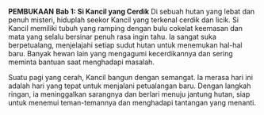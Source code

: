 **PEMBUKAAN**
**Bab 1: Si Kancil yang Cerdik**
Di sebuah hutan yang lebat dan penuh misteri, hiduplah seekor Kancil yang terkenal cerdik dan licik. Si Kancil memiliki tubuh yang ramping dengan bulu cokelat keemasan dan mata yang selalu bersinar penuh rasa ingin tahu. Ia sangat suka berpetualang, menjelajahi setiap sudut hutan untuk menemukan hal-hal baru. Banyak hewan lain yang mengagumi kecerdikannya dan sering meminta bantuan saat menghadapi masalah.

Suatu pagi yang cerah, Kancil bangun dengan semangat. Ia merasa hari ini adalah hari yang tepat untuk menjalani petualangan baru. Dengan langkah ringan, ia meninggalkan sarangnya dan berlari menuju jantung hutan, siap untuk menemui teman-temannya dan menghadapi tantangan yang menanti.